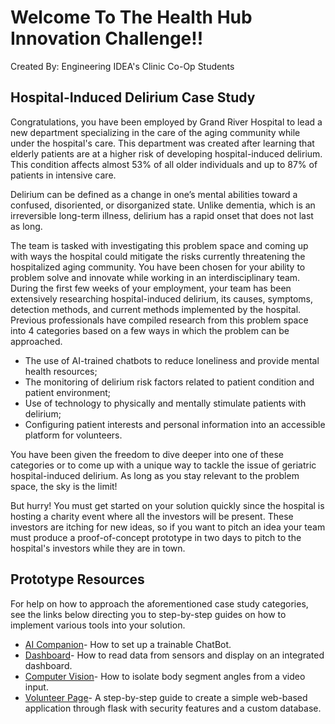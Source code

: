 # Welcome To The Health Hub Innovation Challenge!!
Created By: Engineering IDEA's Clinic Co-Op Students

## Hospital-Induced Delirium Case Study
Congratulations, you have been employed by Grand River Hospital to lead a new department specializing in the care of the aging community while under the hospital's care. This department was created after learning that elderly patients are at a higher risk of developing hospital-induced delirium. This condition affects almost 53% of all older individuals and up to 87% of patients in intensive care. 

Delirium can be defined as a change in one’s mental abilities toward a confused, disoriented, or disorganized state. Unlike dementia, which is an irreversible long-term illness, delirium has a rapid onset that does not last as long.

The team is tasked with investigating this problem space and coming up with ways the hospital could mitigate the risks currently threatening the hospitalized aging community. You have been chosen for your ability to problem solve and innovate while working in an interdisciplinary team. During the first few weeks of your employment, your team has been extensively researching hospital-induced delirium, its causes, symptoms, detection methods, and current methods implemented by the hospital. Previous professionals have compiled research from this problem space into 4 categories based on a few ways in which the problem can be approached.
* The use of AI-trained chatbots to reduce loneliness and provide mental health resources;
* The monitoring of delirium risk factors related to patient condition and patient environment;
* Use of technology to physically and mentally stimulate patients with delirium;
* Configuring patient interests and personal information into an accessible platform for volunteers.

You have been given the freedom to dive deeper into one of these categories or to come up with a unique way to tackle the issue of geriatric hospital-induced delirium. As long as you stay relevant to the problem space, the sky is the limit!

But hurry! You must get started on your solution quickly since the hospital is hosting a charity event where all the investors will be present. These investors are itching for new ideas, so if you want to pitch an idea your team must produce a proof-of-concept prototype in two days to pitch to the hospital's investors while they are in town.

## Prototype Resources
For help on how to approach the aforementioned case study categories, see the links below directing you to step-by-step guides on how to implement various tools into your solution.
* [AI Companion](https://github.com/IdeasClinicUWaterloo/InnovationChallange_Guides/tree/main/AI%20Companion?ref_type=heads)- How to set up a trainable ChatBot.
* [Dashboard](https://github.com/IdeasClinicUWaterloo/InnovationChallange_Guides/tree/main/Dashboard?ref_type=heads)- How to read data from sensors and display on an integrated dashboard.
* [Computer Vision](https://github.com/IdeasClinicUWaterloo/InnovationChallange_Guides/tree/main/Computer%20Vision)- How to isolate body segment angles from a video input.
* [Volunteer Page](https://github.com/IdeasClinicUWaterloo/InnovationChallange_Guides/tree/main/VolunteerPage?ref_type=heads)-  A step-by-step guide to create a simple web-based application through flask with security features and a custom database.
